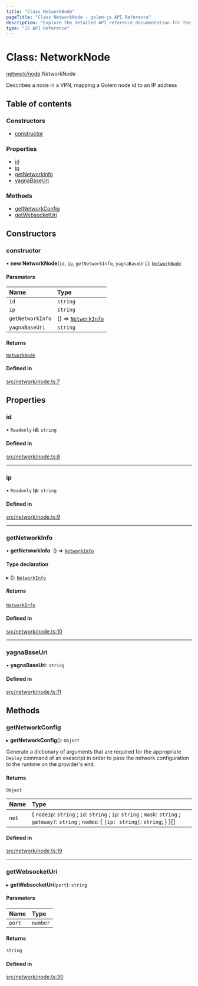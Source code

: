 ```yaml
---
title: "Class NetworkNode"
pageTitle: "Class NetworkNode - golem-js API Reference"
description: "Explore the detailed API reference documentation for the Class NetworkNode within the golem-js SDK for the Golem Network."
type: "JS API Reference"
---
```

# Class: NetworkNode

[network/node](../modules/network_node).NetworkNode

Describes a node in a VPN, mapping a Golem node id to an IP address

## Table of contents

### Constructors

- [constructor](network_node.NetworkNode#constructor)

### Properties

- [id](network_node.NetworkNode#id)
- [ip](network_node.NetworkNode#ip)
- [getNetworkInfo](network_node.NetworkNode#getnetworkinfo)
- [yagnaBaseUri](network_node.NetworkNode#yagnabaseuri)

### Methods

- [getNetworkConfig](network_node.NetworkNode#getnetworkconfig)
- [getWebsocketUri](network_node.NetworkNode#getwebsocketuri)

## Constructors

### constructor

• **new NetworkNode**(`id`, `ip`, `getNetworkInfo`, `yagnaBaseUri`): [`NetworkNode`](network_node.NetworkNode)

#### Parameters

| Name | Type |
| :------ | :------ |
| `id` | `string` |
| `ip` | `string` |
| `getNetworkInfo` | () => [`NetworkInfo`](../interfaces/network_network.NetworkInfo) |
| `yagnaBaseUri` | `string` |

#### Returns

[`NetworkNode`](network_node.NetworkNode)

#### Defined in

[src/network/node.ts:7](https://github.com/golemfactory/golem-js/blob/ed1cf1df/src/network/node.ts#L7)

## Properties

### id

• `Readonly` **id**: `string`

#### Defined in

[src/network/node.ts:8](https://github.com/golemfactory/golem-js/blob/ed1cf1df/src/network/node.ts#L8)

___

### ip

• `Readonly` **ip**: `string`

#### Defined in

[src/network/node.ts:9](https://github.com/golemfactory/golem-js/blob/ed1cf1df/src/network/node.ts#L9)

___

### getNetworkInfo

• **getNetworkInfo**: () => [`NetworkInfo`](../interfaces/network_network.NetworkInfo)

#### Type declaration

▸ (): [`NetworkInfo`](../interfaces/network_network.NetworkInfo)

##### Returns

[`NetworkInfo`](../interfaces/network_network.NetworkInfo)

#### Defined in

[src/network/node.ts:10](https://github.com/golemfactory/golem-js/blob/ed1cf1df/src/network/node.ts#L10)

___

### yagnaBaseUri

• **yagnaBaseUri**: `string`

#### Defined in

[src/network/node.ts:11](https://github.com/golemfactory/golem-js/blob/ed1cf1df/src/network/node.ts#L11)

## Methods

### getNetworkConfig

▸ **getNetworkConfig**(): `Object`

Generate a dictionary of arguments that are required for the appropriate
`Deploy` command of an exescript in order to pass the network configuration to the runtime
on the provider's end.

#### Returns

`Object`

| Name | Type |
| :------ | :------ |
| `net` | \{ `nodeIp`: `string` ; `id`: `string` ; `ip`: `string` ; `mask`: `string` ; `gateway?`: `string` ; `nodes`: \{ `[ip: string]`: `string`;  }  }[] |

#### Defined in

[src/network/node.ts:19](https://github.com/golemfactory/golem-js/blob/ed1cf1df/src/network/node.ts#L19)

___

### getWebsocketUri

▸ **getWebsocketUri**(`port`): `string`

#### Parameters

| Name | Type |
| :------ | :------ |
| `port` | `number` |

#### Returns

`string`

#### Defined in

[src/network/node.ts:30](https://github.com/golemfactory/golem-js/blob/ed1cf1df/src/network/node.ts#L30)
